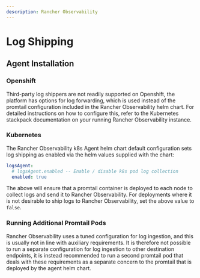 ```yaml
---
description: Rancher Observability
---
```


# Log Shipping

## Agent Installation

### Openshift

Third-party log shippers are not readily supported on Openshift, the platform has options for log forwarding, which is used instead of the promtail configuration included in the Rancher Observability helm chart.  For detailed instructions on how to configure this, refer to the Kubernetes stackpack documentation on your running Rancher Observability instance. 

### Kubernetes

The Rancher Observability k8s Agent helm chart default configuration sets log shipping as enabled via the helm values supplied with the chart:

```yaml
logsAgent:
  # logsAgent.enabled -- Enable / disable k8s pod log collection
  enabled: true
```

The above will ensure that a promtail container is deployed to each node to collect logs and send it to Rancher Observability.  For deployments where it is not desirable to ship logs to Rancher Observability, set the above value to `false`.

### Running Additional Promtail Pods

Rancher Observability uses a tuned configuration for log ingestion, and this is usually not in line with auxiliary requirements.  It is therefore not possible to run a separate configuration for log ingestion to other destination endpoints, it is instead recommended to run a second promtail pod that deals with these requirements as a separate concern to the promtail that is deployed by the agent helm chart.
